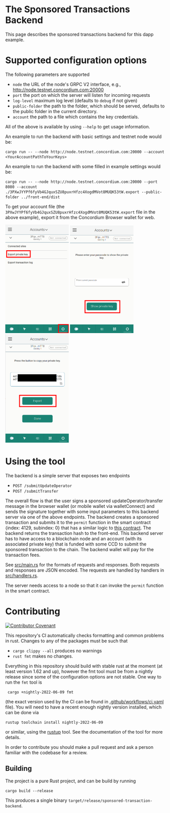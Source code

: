 # The Sponsored Transactions Backend

This page describes the sponsored transactions backend for this dapp example.

# Supported configuration options

The following parameters are supported
- `node` the URL of the node's GRPC V2 interface, e.g., http://node.testnet.concordium.com:20000
- `port` the port on which the server will listen for incoming requests
- `log-level` maximum log level (defaults to `debug` if not given)
- `public-folder` the path to the folder, which should be served, defaults to the public folder in the current directory.
- `account` the path to a file which contains the key credentials.

All of the above is available by using `--help` to get usage information.

An example to run the backend with basic settings and testnet node would be:
```
cargo run -- --node http://node.testnet.concordium.com:20000 --account <YourAccountPathToYourKeys>
```

An example to run the backend with some filled in example settings would be:
```
cargo run -- --node http://node.testnet.concordium.com:20000 --port 8080 --account ./3PXwJYYPf6fyVb4GJquxSZU8puxrHfzc4XogdMVot8MUQK53tW.export --public-folder ../front-end/dist
```

To get your account file (the `3PXwJYYPf6fyVb4GJquxSZU8puxrHfzc4XogdMVot8MUQK53tW.export` file in the above example), export it from the Concordium Browser wallet for web.

<img src="./pic/pic1.png"  width="200" />
<img src="./pic/pic2.png"  width="200" />
<img src="./pic/pic3.png"  width="200" />

# Using the tool

The backend is a simple server that exposes two endpoints
 - `POST /submitUpdateOperator`
 - `POST /submitTransfer`

The overall flow is that the user signs a sponsored updateOperator/transfer message in the browser wallet (or mobile wallet via walletConnect) and sends the signature together with some input parameters to this backend server via one of the above endpoints. The backend creates a sponsored transaction and submits it to the `permit` function in the smart contract {index: 4129, subindex: 0} that has a similar logic to [this contract](https://github.com/Concordium/concordium-rust-smart-contracts/tree/main/examples/cis3-nft-sponsored-txs). The backend returns the transaction hash to the front-end. This backend server has to have access to a blockchain node and an account (with its associated private key) that is funded with some CCD to submit the sponsored transaction to the chain. The backend wallet will pay for the transaction fees.

See [src/main.rs](./src/main.rs) for the formats of requests and responses. Both
requests and responses are JSON encoded. The requests are handled by handlers in [src/handlers.rs](./src/handlers.rs).

The server needs access to a node so that it can invoke the `permit` function in the smart contract.

# Contributing

[![Contributor Covenant](https://img.shields.io/badge/Contributor%20Covenant-2.0-4baaaa.svg)](https://github.com/Concordium/.github/blob/main/.github/CODE_OF_CONDUCT.md)

This repository's CI automatically checks formatting and common problems in rust.
Changes to any of the packages must be such that
- ```cargo clippy --all``` produces no warnings
- ```rust fmt``` makes no changes.

Everything in this repository should build with stable rust at the moment (at least version 1.62 and up), however the fmt tool must be from a nightly release since some of the configuration options are not stable. One way to run the `fmt` tool is

```shell
 cargo +nightly-2022-06-09 fmt
```
(the exact version used by the CI can be found in [.github/workflows/ci.yaml](https://github.com/Concordium/concordium-misc-tools/blob/main/.github/workflows/ci.yaml) file).
You will need to have a recent enough nightly version installed, which can be done via

```shell
rustup toolchain install nightly-2022-06-09
```
or similar, using the [rustup](https://rustup.rs/) tool. See the documentation of the tool for more details.

In order to contribute you should make a pull request and ask a person familiar with the codebase for a review.

## Building

The project is a pure Rust project, and can be build by running

```shell
cargo build --release
```

This produces a single binary `target/release/sponsored-transaction-backend`.

